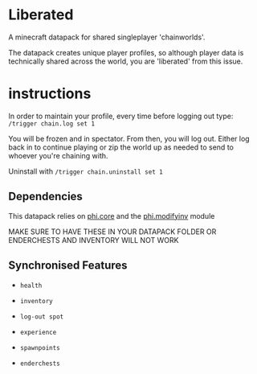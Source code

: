 # Liberated
A minecraft datapack for shared singleplayer 'chainworlds'.

The datapack creates unique player profiles, so although player data is technically shared across the world, you are 'liberated' from this issue. 

# instructions

In order to maintain your profile, every time before logging out type: `/trigger chain.log set 1`

You will be frozen and in spectator. From then, you will log out. Either log back in to continue playing or zip the world up as needed to send to whoever you're chaining with.

Uninstall with `/trigger chain.uninstall set 1`

## Dependencies

This datapack relies on [phi.core](https://github.com/MinecraftPhi/MinecraftPhi-modules/tree/master/phi.core/src) and the [phi.modifyinv](https://github.com/MinecraftPhi/MinecraftPhi-modules/tree/master/phi.modifyinv/src) module

MAKE SURE TO HAVE THESE IN YOUR DATAPACK FOLDER OR ENDERCHESTS AND INVENTORY WILL NOT WORK

## Synchronised Features
- `health`

- `inventory`

- `log-out spot`

- `experience`

- `spawnpoints`

- `enderchests`
